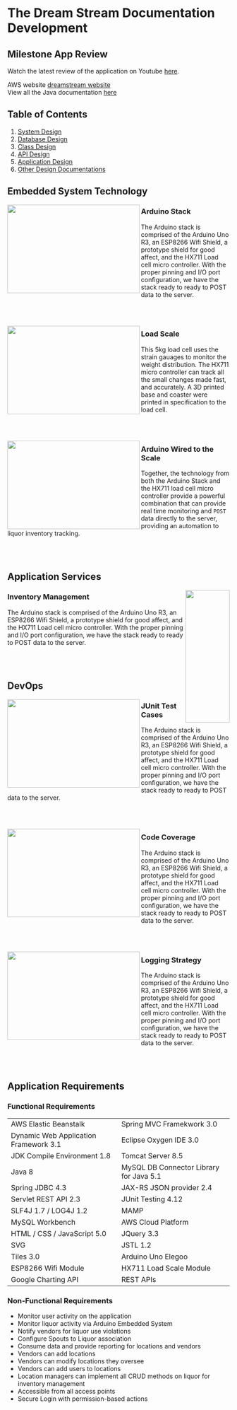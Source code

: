 # The Dream Stream Documentation Development


## Milestone App Review
Watch the latest review of the application on Youtube [here](https://www.youtube.com/embed/3njvE3QVbVk). 

AWS website [dreamstream website](http://thedreamstream.us-east-2.elasticbeanstalk.com)  
View all the Java documentation [here](https://mmitar.github.io/capstone/)

## Table of Contents	
1. [System Design](https://github.com/mmitar/capstone/tree/master/_System%20Design)
2. [Database Design](https://github.com/mmitar/capstone/tree/master/_Database%20Design)	
3. [Class Design](https://github.com/mmitar/capstone/tree/master/_Class%20Design)	
4. [API Design](https://github.com/mmitar/capstone/tree/master/_API%20Design)
5. [Application Design](https://github.com/mmitar/capstone/tree/master/_Application%20Design)
6. [Other Design Documentations](https://github.com/mmitar/capstone/tree/master/_Other)

## Embedded System Technology

<img align="left" width="300" height="200" src="https://github.com/mmitar/capstone/blob/master/App%20Images/arduino.jpeg">  

### Arduino Stack

The Arduino stack is comprised of the Arduino Uno R3, an ESP8266 Wifi Shield, a prototype shield for good affect, and the HX711 Load cell micro controller. With the proper pinning and I/O port configuration, we have the stack ready to ready to POST data to the server. 

<br/><br/>

<img align="left" width="300" height="200" src="https://github.com/mmitar/capstone/blob/master/App%20Images/load_scale.jpeg">  

### Load Scale

This 5kg load cell uses the strain gauages to monitor the weight distribution. The HX711 micro controller can track all the small changes made fast, and accurately. A 3D printed base and coaster were printed in specification to the load cell.

<br/><br/>

<img align="left" width="300" height="200" src="https://github.com/mmitar/capstone/blob/master/App%20Images/scale_ard.jpeg">  

### Arduino Wired to the Scale

Together, the technology from both the Arduino Stack and the HX711 load cell micro controller provide a powerful combination that can provide real time monitoring and `POST` data directly to the server, providing an automation to liquor inventory tracking.

<br/><br/>

## Application Services

<img align="right" width="100" height="300" src="https://github.com/mmitar/capstone/blob/master/App%20Images/inventory2.JPG">  

### Inventory Management

The Arduino stack is comprised of the Arduino Uno R3, an ESP8266 Wifi Shield, a prototype shield for good affect, and the HX711 Load cell micro controller. With the proper pinning and I/O port configuration, we have the stack ready to ready to POST data to the server. 

<br/><br/>

## DevOps

<img align="left" width="300" height="200" src="https://github.com/mmitar/capstone/blob/master/App%20Images/Junit%20Test%20Cases.JPG"> 

### JUnit Test Cases

The Arduino stack is comprised of the Arduino Uno R3, an ESP8266 Wifi Shield, a prototype shield for good affect, and the HX711 Load cell micro controller. With the proper pinning and I/O port configuration, we have the stack ready to ready to POST data to the server. 

<br/><br/>

<img align="left" width="300" height="200" src="https://github.com/mmitar/capstone/blob/master/App%20Images/Code%20Coverage.JPG">  

### Code Coverage

The Arduino stack is comprised of the Arduino Uno R3, an ESP8266 Wifi Shield, a prototype shield for good affect, and the HX711 Load cell micro controller. With the proper pinning and I/O port configuration, we have the stack ready to ready to POST data to the server. 

<br/><br/>

<img align="left" width="300" height="200" src="https://github.com/mmitar/capstone/blob/master/App%20Images/Logging.JPG">  

### Logging Strategy

The Arduino stack is comprised of the Arduino Uno R3, an ESP8266 Wifi Shield, a prototype shield for good affect, and the HX711 Load cell micro controller. With the proper pinning and I/O port configuration, we have the stack ready to ready to POST data to the server. 

<br/><br/>


## Application Requirements

### Functional Requirements
| | |
| --- | --- |
AWS Elastic Beanstalk | Spring MVC Framekwork 3.0 |
Dynamic Web Application Framework 3.1 | Eclipse Oxygen IDE 3.0 |
JDK Compile Environment 1.8 | Tomcat Server 8.5 |
Java 8 | MySQL DB Connector Library for Java 5.1 |
Spring JDBC 4.3 | JAX-RS JSON provider 2.4 |
Servlet REST API 2.3 | JUnit Testing 4.12 |
SLF4J 1.7 / LOG4J 1.2 | MAMP |
MySQL Workbench | AWS Cloud Platform |
HTML / CSS / JavaScript 5.0 | JQuery 3.3 |
SVG | JSTL 1.2 |
Tiles 3.0 | Arduino Uno Elegoo |
ESP8266 Wifi Module | HX711 Load Scale Module |
Google Charting API | REST APIs

### Non-Functional Requirements
* Monitor user activity on the application
* Monitor liquor activity via Arduino Embedded System
* Notify vendors for liquor use violations
* Configure Spouts to Liquor association
* Consume data and provide reporting for locations and vendors
* Vendors can add locations
* Vendors can modify locations they oversee
* Vendors can add users to locations
* Location managers can implement all CRUD methods on liquor for inventory management
* Accessible from all access points
* Secure Login with permission-based actions



